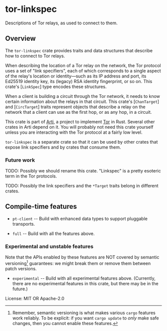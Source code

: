 # tor-linkspec

Descriptions of Tor relays, as used to connect to them.

## Overview

The `tor-linkspec` crate provides traits and data structures that
describe how to connect to Tor relays.

When describing the location of a Tor relay on the network, the
Tor protocol uses a set of "link specifiers", each of which
corresponds to a single aspect of the relay's location or
identity—such as its IP address and port, its Ed25519 identity
key, its (legacy) RSA identity fingerprint, or so on.  This
crate's [`LinkSpec`] type encodes these structures.

When a client is building a circuit through the Tor network, it
needs to know certain information about the relays in that
circuit.  This crate's [`ChanTarget`] and [`CircTarget`] traits
represent objects that describe a relay on the network that a
client can use as the first hop, or as any hop, in a circuit.

This crate is part of
[Arti](https://gitlab.torproject.org/tpo/core/arti/), a project to
implement [Tor](https://www.torproject.org/) in Rust.  Several
other crates in Arti depend on it.  You will probably not need
this crate yourself unless you are interacting with the Tor
protocol at a fairly low level.

`tor-linkspec` is a separate crate so that it can be used by other
crates that expose link specifiers and by crates that consume
them.

### Future work

TODO: Possibly we should rename this crate.  "Linkspec" is a
pretty esoteric term in the Tor protocols.

TODO: Possibly the link specifiers and the `*Target` traits belong in different crates.

## Compile-time features

* `pt-client` -- Build with enhanced data types to support pluggable
   transports.

* `full` -- Build with all the features above.

### Experimental and unstable features

 Note that the APIs enabled by these features are NOT covered by
 semantic versioning[^1] guarantees: we might break them or remove
 them between patch versions.

* `experimental` -- Build with all experimental features above. (Currently,
  there are no experimental features in this crate, but there may be in the
  future.)

[^1]: Remember, semantic versioning is what makes various `cargo`
features work reliably. To be explicit: if you want `cargo update`
to _only_ make safe changes, then you cannot enable these
features.

License: MIT OR Apache-2.0
